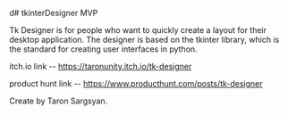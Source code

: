 d# tkinterDesigner
MVP

Tk Designer is for people who want to quickly create a layout for their desktop application. 
The designer is based on the tkinter library, which is the standard for creating user interfaces in python.

itch.io link -- https://taronunity.itch.io/tk-designer 

product hunt link -- https://www.producthunt.com/posts/tk-designer

Create by Taron Sargsyan.
